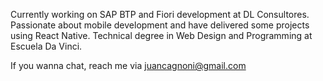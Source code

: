 Currently working on SAP BTP and Fiori development at DL Consultores. Passionate about mobile development and have delivered some projects using React Native. Technical degree in Web Design and Programming at Escuela Da Vinci.

If you wanna chat, reach me via juancagnoni@gmail.com
